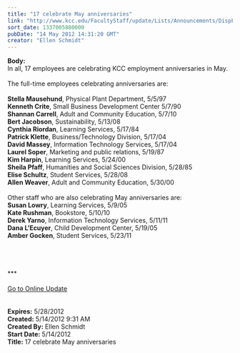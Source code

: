 ```yaml
---
title: "17 celebrate May anniversaries"
link: "http://www.kcc.edu/FacultyStaff/update/Lists/Announcements/DispForm.aspx?ID=712"
sort_date: 1337005880000
pubDate: "14 May 2012 14:31:20 GMT"
creator: "Ellen Schmidt"
---
```


<div><b>Body:</b> <div class="ExternalClassEBCEFDA86FD14C1D83E7DD104DC627D6"><div>In all, 17 employees are celebrating KCC employment anniversaries in May.</div>
<div> </div>
<div>The full-time employees celebrating anniversaries are:</div>
<div> </div>
<div><strong>Stella Mausehund</strong>, Physical Plant Department, 5/5/97<br /><strong>Kenneth Crite</strong>, Small Business Development Center 5/7/90<br /><strong>Shannan Carrell</strong>, Adult and Community Education, 5/7/10<br /><strong>Bert Jacobson</strong>, Sustainability, 5/13/08<br /><strong>Cynthia Riordan</strong>, Learning Services, 5/17/84<br /><strong>Patrick Klette</strong>, Business/Technology Division, 5/17/04<br /><strong>David Massey</strong>, Information Technology Services, 5/17/04<br /><strong>Laurel Soper</strong>, Marketing and public relations, 5/19/87<br /><strong>Kim Harpin</strong>, Learning Services, 5/24/00<br /><strong>Sheila Pfaff</strong>, Humanities and Social Sciences Division, 5/28/85<br /><strong>Elise Schultz</strong>, Student Services, 5/28/08<br /><strong>Allen Weaver</strong>, Adult and Community Education, 5/30/00</div>
<div><br />Other staff who are also celebrating May anniversaries are:</div>
<div><strong>Susan Lowry</strong>, Learning Services, 5/9/05<br /><strong>Kate Rushman</strong>, Bookstore, 5/10/10 <br /><strong>Derek Yarno</strong>, Information Technology Services, 5/11/11<br /><strong>Dana L’Ecuyer</strong>, Child Development Center, 5/19/05<br /><strong>Amber Gocken</strong>, Student Services, 5/23/11<br /></div>
<div> </div>
<div>
<div>
<div>
<div> </div>
<div> </div>
<div> </div>
<div>
<div class="ExternalClass8FE243A1D12D4E008D1A0CEA4D499155">***</div>
<div class="ExternalClass8FE243A1D12D4E008D1A0CEA4D499155"> </div>
<div class="ExternalClass8FE243A1D12D4E008D1A0CEA4D499155"><a href="/FacultyStaff/update/Pages/dailyupdate.aspx">Go to Online Update</a></div>
<div class="ExternalClass8FE243A1D12D4E008D1A0CEA4D499155"> </div></div><br /></div></div></div></div></div>
<div><b>Expires:</b> 5/28/2012</div>
<div><b>Created:</b> 5/14/2012 9:31 AM</div>
<div><b>Created By:</b> Ellen Schmidt</div>
<div><b>Start Date:</b> 5/14/2012</div>
<div><b>Title:</b> 17 celebrate May anniversaries</div>
